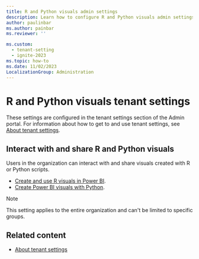 ```yaml
---
title: R and Python visuals admin settings
description: Learn how to configure R and Python visuals admin settings in Fabric.
author: paulinbar
ms.author: painbar
ms.reviewer: ''

ms.custom:
  - tenant-setting
  - ignite-2023
ms.topic: how-to
ms.date: 11/02/2023
LocalizationGroup: Administration
---
```


# R and Python visuals tenant settings

These settings are configured in the tenant settings section of the Admin portal. For information about how to get to and use tenant settings, see [About tenant settings](tenant-settings-index.md).

## Interact with and share R and Python visuals

Users in the organization can interact with and share visuals created with R or Python scripts.

- [Create and use R visuals in Power BI](/power-bi/visuals/service-r-visuals).
- [Create Power BI visuals with Python](/power-bi/connect-data/desktop-python-visuals).

> [!NOTE]
> This setting applies to the entire organization and can't be limited to specific groups.

## Related content

- [About tenant settings](tenant-settings-index.md)
